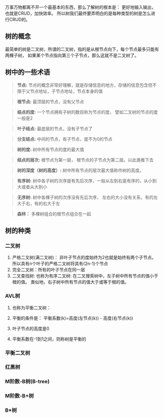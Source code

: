 万事万物都离不开一个最基本的东西，那么了解树的根本是：
更好地输入输出，也就是CRUD，加快效率。
所以树我们最终要弄明白的是每种类型的树是怎么进行CRUD的。

## 树的概念
最简单的树是二叉树，所谓的二叉树，指的是从根节点向下，每个节点最多只能有两棵子树，
如果某个节点指向第三个子节点，那么这就不是二叉树了。

## 树中的一些术语

>**节点:**  节点的概念非常好理解，就是存储信息的地方，存储的信息包含但不限于父节点地址，子节点地址，节点本身的值

>**根节点:**  最顶层的节点，没有父节点

>**结点的度:**  一个节点拥有子树的数目称为节点的度， 譬如二叉树的节点的度一般是2

>**叶子结点:**  最底层的节点，没有子节点了

>**分支结点:** 中间的节点，有子节点，度不为0的节点

>**树的度:**  树中所有节点的度的最大值

>**结点的层次:** 根节点为第一层， 根节点的子节点为第二层。以此类推下去

>**树的深度（树的高度）:**  树中所有节点的层次最大值称作树的高度。

>**有序树:**  树中各子树的次序是有先后次序，一般从左到右是有序的，从小到大或者从大到小

>**无序树:** 树中各棵子树的次序没有先后次序， 左右的大小没有关系，有的左大于右，有的右大于左

>**森林：** 多棵树组合的根节点组合在一起

## 树的种类

### 二叉树
1. 严格二叉树(满二叉树)： 非叶子节点的度始终为2也就是始终有两个子节点。所以具有n个叶子的严格二叉树将具有(2n-1)个节点
2. 完全二叉树：所有的叶子节点在同一层
3. 二叉查找树:
    也称为有序二叉树:
        在二叉搜索树中，左子树中所有节点的值小于根的值。
        类似地，右子树中所有节点的值大于或等于根的值。
### AVL树
1. 也称为平衡二叉树：

2. 平衡的条件是： 平衡系数(k)=高度(左节点(k)) - 高度(右节点(k))

3. 叶子节点的高度是0 

4. 平衡系数在-1到1之间，则称树是平衡的 


### 平衡二叉树
   
### 红黑树

### M阶数-B树(B-tree)

### M阶数-B+树

### B*树



